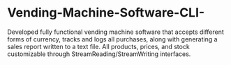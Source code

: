 # Vending-Machine-Software-CLI-
Developed fully functional vending machine software that accepts different forms of currency, tracks and logs all purchases, along with generating a sales report written to a text file. All products, prices, and stock customizable through StreamReading/StreamWriting interfaces.
